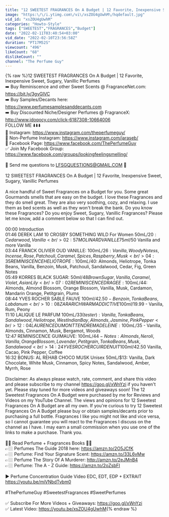 ```yaml
---
title: "12 SWEETEST FRAGRANCES On A Budget | 12 Favorite, Inexpensive Sweet, Sugary, Vanillic Perfumes"
image: "https:\/\/i.ytimg.com\/vi\/xsZOU4gUwhM\/hqdefault.jpg"
vid_id: "xsZOU4gUwhM"
categories: "Howto-Style"
tags: ["SWEETEST","FRAGRANCES","Budget"]
date: "2022-02-11T03:40:54+03:00"
vid_date: "2022-02-10T23:56:58Z"
duration: "PT17M52S"
viewcount: "496"
likeCount: "68"
dislikeCount: ""
channel: "The Perfume Guy"
---
```

{% raw %}12 SWEETEST FRAGRANCES On A Budget | 12 Favorite, Inexpensive Sweet, Sugary, Vanillic Perfumes<br />➡️ Buy Reminiscence and other Sweet Scents @ FragranceNet.com: <a rel="nofollow" target="blank" href="https://bit.ly/3gyGlVC">https://bit.ly/3gyGlVC</a><br />➡️ Buy Samples/Decants here: <a rel="nofollow" target="blank" href="https://www.perfumesamplesanddecants.com">https://www.perfumesamplesanddecants.com</a><br />➡️ Buy Discounted Niche/Designer Perfumes @ FragranceX: <a rel="nofollow" target="blank" href="http://www.jdoqocy.com/click-6187308-10664006">http://www.jdoqocy.com/click-6187308-10664006</a><br />FOLLOW ME ⬇️⬇️⬇️<br />🔴 Instagram: <a rel="nofollow" target="blank" href="https://www.instagram.com/theperfumeguy/">https://www.instagram.com/theperfumeguy/</a><br />🔵 Non-Perfume Instagram: <a rel="nofollow" target="blank" href="https://www.instagram.com/jaraseb/">https://www.instagram.com/jaraseb/</a><br />🔴 Facebook Page: <a rel="nofollow" target="blank" href="https://www.facebook.com/ThePerfumeGuy">https://www.facebook.com/ThePerfumeGuy</a><br />✅ Join My Facebook Group: <a rel="nofollow" target="blank" href="https://www.facebook.com/groups/lookingfeelingsmelling/">https://www.facebook.com/groups/lookingfeelingsmelling/</a><br /><br />📌 Send me questions to LFSGQUESTIONS@GMAIL.COM 📌<br /><br />12 SWEETEST FRAGRANCES On A Budget | 12 Favorite, Inexpensive Sweet, Sugary, Vanillic Perfumes<br /><br />A nice handful of Sweet Fragrances on a Budget for you. Some great Gourmands smells that are easy on the budget. I love these Fragrances and they do smell great. They are also very soothing, cozy, and relaxing. I use them as bed scents as well as they won't break the bank. Do you know these Fragrances? Do you enjoy Sweet, Sugary, Vanillic Fragrances? Please let me know, add a comment below so that I can find out. <br /><br />00:00 Introduction<br />01:46 DEREK LAM 10 CROSBY SOMETHING WILD For Women 50mL/$20: Cedarwood, Vanilla<br />02:57 MOLINARD VANILLE 75ml/$50 Vanilla and more Vanilla<br />03:44 FRANCK OLIVIER OUD VANILLE: 100mL/$26: Vanilla, Woody Notess, Incense, Rose, Patchouli, Caramel, Spices, Raspberry, Musk<br />04:35 REMINISCENCE HELIOTROPE: 100mL/$40: Almonds, Heliotrope, Tonka Beans, Vanilla, Benzoin, Musk, Patchouli, Sandalwood, Cedar, Fig, Green Notes<br />05:49 KORRES BLACK SUGAR: 50ml/$48 Brown Sugar, Vanilla, Caramel, Violet, Asian Lily<br />07:02 REMINISCENCE DRAGEE: 100mL/$44: Almonds, Almond Blossom, Orange Blossom, Vanilla, Musk, Cardamon, Mandarin Orange, Petitgrain, Plums<br />08:44 YVES ROCHER SABLE FAUVE 100ml/$42.50 - Benzoin, Tonka Beans, Labdanum<br />10:08 ZARA RICH WARM ADDICTIVE 100ml/$19.99  - Vanilla, Rum, Peony<br />11:10 LALIQUE LE PARFUM 100mL/$33 (tester): Vanilla, Tonka Beans, Sandalwood, Heliotrope, West Indian Bay, Almonds, Jasmine, Pink Pepper<br />12:04 LAURENCE DUMONT TENDRE MADELEINE: 100mL/$35 - Vanilla, Almonds, Cinnamon, Musk, Bergamot, Woods<br />12:47 REMINISCENCE GUIMAUVE: 100mL/$44 - Notes: Almonds, Neroli, Vanilla, Orange Blossom, Lavender, Petitgrain, Tonka Beans, Musk, Sandalwood<br />14:24 YVES ROCHER CUIR DE NUIT 100ml/$42.50 Vanilla, Cacao, Pink Pepper, Coffee <br />16:32 BONUS: AL REHAB CHOCO MUSK Unisex 50mL/$13: Vanilla, Dark Chocolate, White Musk, Cinnamon, Spicy Notes, Sandalwood, Amber, Myrrh, Rose<br /><br />Disclaimer: As always please watch, rate, comment, and share this video and please subscribe to my channel <a rel="nofollow" target="blank" href="https://goo.gl/xWnYzi">https://goo.gl/xWnYzi</a> if you haven't yet. Please stay tuned for more videos and giveaways soon! The 12 Sweetest Fragrances On A Budget were purchased by me for Reviews and Videos on my YouTube Channel. The views and opinions for 12 Sweetest Fragrances On A Budget are all my own. If you're curious to try 12 Sweetest Fragrances On A Budget please buy or obtain samples/decants prior to purchasing a full bottle. Fragrances I like you might not like and vice versa, so I cannot guarantee you will react to the Fragrances I discuss on the channel as I have. I may earn a small commission when you use one of the links to make a purchase. Thank you. <br /><br />📕📕 Read Perfume + Fragrances Books 📕📕<br />👉🏼 Perfumes The Guide 2018 here: <a rel="nofollow" target="blank" href="https://amzn.to/2O5JCfK">https://amzn.to/2O5JCfK</a> <br />👉🏼 Perfume: Find Your Signature Scent: <a rel="nofollow" target="blank" href="https://amzn.to/33L6vMw">https://amzn.to/33L6vMw</a><br />👉🏼 Perfume The Story Of A Murderer: <a rel="nofollow" target="blank" href="http://amzn.to/2eJMnB4">http://amzn.to/2eJMnB4</a><br />👉🏼 Perfume: The A - Z Guide: <a rel="nofollow" target="blank" href="https://amzn.to/2oZsbFI">https://amzn.to/2oZsbFI</a><br /><br />▶️ Perfume Concentration Guide Video EDC, EDT, EDP + EXTRAIT <a rel="nofollow" target="blank" href="https://youtu.be/miVNbdTvbm0">https://youtu.be/miVNbdTvbm0</a><br /><br />#ThePerfumeGuy #SweetestFragrances #SweetPerfumes<br /><br />✅ Subscribe For More Videos + Giveaways: <a rel="nofollow" target="blank" href="https://goo.gl/xWnYzi">https://goo.gl/xWnYzi</a><br />✅ Latest Video: <a rel="nofollow" target="blank" href="https://youtu.be/xsZOU4gUwhM">https://youtu.be/xsZOU4gUwhM</a>{% endraw %}
